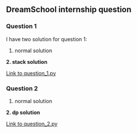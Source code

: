 ## DreamSchool internship question

### Question 1
I have two solution for question 1:

1. normal solution
   
**2. stack solution**

[Link to question_1.py](question_1.py)

### Question 2

1. normal solution

**2. dp solution**

[Link to question_2.py](question_2.py)

